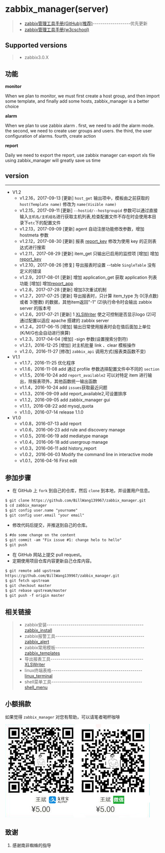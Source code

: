# zabbix_manager(server)

> * [zabbix管理工具手册(GitHub)(推荐)](https://github.com/BillWang139967/zabbix_manager/wiki)-------------------优先更新
> * [zabbix管理工具手册(w3cschool)](http://www.w3cschool.cn/zabbix_manager/)

## Supported versions

> * zabbix3.0.X

## 功能

**monitor**

When we plan to monitor, we must first create a host group, and then import some template, and finally add some hosts, zabbix_manager is a better choice

**alarm**

When we plan to use zabbix alarm . 
first, we need to add the alarm mode. 
the second, we need to create user groups and users.
the third, the user configuration of alarms. 
fourth, create action

**report**

Daily we need to export the report, use zabbix manager can export xls file using zabbix_manager will greatly save us time

## version
----
* V1.2
    * v1.2.16，2017-09-13 [更新] `host_get` 输出项中，模板由之前获取的 `host(Template name)` 修改为 `name(Visible name)`
    * v1.2.15，2017-09-11 [更新] `--hostid/--hostgroupid` 参数可以通过直接输入`主机名/主机组名`进行获取主机列表,检查配置文件不存在时会使用本目录下`etc`下的配置文件
    * v1.2.13，2017-09-09 [更新] agent 自动注册功能修改参数，增加 hostmeta 参数
    * v1.2.12，2017-08-30 [更新] 报表 [report_key](https://github.com/BillWang139967/zabbix_manager/wiki/app_report_key) 修改为使用 key 的正则表达式进行搜索
    * v1.2.11，2017-08-29 [更新] item_get 只输出已启用的监控项 [增加] 增加 [report_key](https://github.com/BillWang139967/zabbix_manager/wiki/app_report_key)
    * v1.2.10，2017-08-26 [修复] 导出报表时设置 --table `SingleTable` 没有定义的错误
    * v1.2.9，2017-08-01  [更新] 增加 application_get 获取 application 列表功能 [增加] 增加[report_app](https://github.com/BillWang139967/zabbix_manager/wiki/app_report_app)
    * v1.2.8，2017-07-28  [更新] 增加3次重试机制
    * v1.2.7，2017-07-25  [更新] 导出报表时，只计算 item_type 为 0(浮点数) 或者 3(整数) 的数据，其他item返回"-1" (2)执行命令时会输出 zabbix server 的版本号
    * v1.2.6，2017-07-21  [更新] 1 [XLSWriter](https://github.com/BillWang139967/XLSWriter) 使之可控制是否显示logo (2)可通过配置以适应 apache 搭建的 zabbix server
    * v1.2.4，2017-06-15  [增加] 输出日常使用报表时会在值后面加上单位(K/M/G也会自动进行换算)
    * v1.2.3，2017-04-04  [增加] -sign 参数(设置搜索分割符)
    * v1.2.1，2016-12-25  [增加] 对主机批量 link 、clear 模板操作
    * v1.2.0，2016-11-27  [修改] `zabbix_api` 调用方式(报表类函数不变)
* V1.1
    * v1.1.7，2016-11-25 优化程序
    * v1.1.6，2016-11-08 add 通过 profile 参数选择配置文件中不同的 `section`
    * v1.1.5，2016-10-24 add `report_available2` 可以对特定 item 进行输出，除报表项外，其他函数统一输出函数
    * v1.1.4，2016-10-24 add `issues`获取最近问题
    * v1.1.3，2016-09-09 add report_available2,可设置排序
    * v1.1.2，2016-09-05 add zabbix_manager gui
    * v1.1.1，2016-08-22 add mysql_quota
    * v1.1.0，2016-07-14 release 1.1.0
* V1.0
    * v1.0.8，2016-07-13 add report
    * v1.0.6，2016-06-23 add rule and discovery manage
    * v1.0.5，2016-06-19 add mediatype manage
    * v1.0.4，2016-06-18 add usergroup manage
    * v1.0.3，2016-06-11 add history_report
    * v1.0.2，2016-06-03 Modify the command line in interactive mode
    * v1.0.1，2016-04-16 First edit

## 参加步骤

* 在 GitHub 上 `fork` 到自己的仓库，然后 `clone` 到本地，并设置用户信息。
```
$ git clone https://github.com/BillWang139967/zabbix_manager.git
$ cd zabbix_manager
$ git config user.name "yourname"
$ git config user.email "your email"
```
* 修改代码后提交，并推送到自己的仓库。
```
$ #do some change on the content
$ git commit -am "Fix issue #1: change helo to hello"
$ git push
```
* 在 GitHub 网站上提交 pull request。
* 定期使用项目仓库内容更新自己仓库内容。
```
$ git remote add upstream https://github.com/BillWang139967/zabbix_manager.git
$ git fetch upstream
$ git checkout master
$ git rebase upstream/master
$ git push -f origin master
```
## 相关链接

> * zabbix安装-------------------------------------------------[zabbix_install](https://github.com/BillWang139967/zabbix_install)
> * zabbix报警工具---------------------------------------------[zabbix_alert](https://github.com/BillWang139967/zabbix_alert)
> * zabbix常用模板---------------------------------------------[zabbix_templates](https://github.com/BillWang139967/zabbix_templates)
> * 导出报表工具-----------------------------------------------[XLSWriter](https://github.com/BillWang139967/XLSWriter)
> * linux终端表格----------------------------------------------[linux_terminal](https://github.com/BillWang139967/linux_terminal)
> * shell菜单工具----------------------------------------------[shell_menu](https://github.com/BillWang139967/shell_menu)

## 小额捐款

如果觉得 `zabbix_manager` 对您有帮助，可以请笔者喝杯咖啡

![Screenshot](images/5.jpg)

## 致谢

1. 感谢南非蜘蛛的指导
